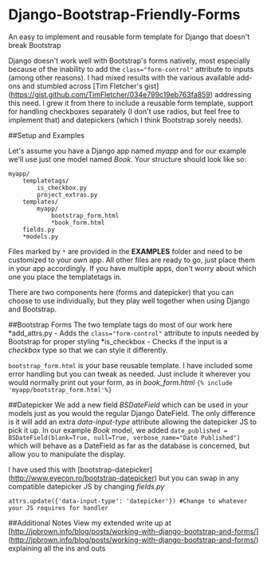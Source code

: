 # Django-Bootstrap-Friendly-Forms

An easy to implement and reusable form template for Django that doesn't break Bootstrap

Django doesn't work well with Bootstrap's forms natively, most especially because of the inability to add the `class="form-control"` attribute to inputs (among other reasons).
I had mixed results with the various available add-ons and stumbled across [Tim Fletcher's gist] (https://gist.github.com/TimFletcher/034e799c19eb763fa859) addressing this need. I grew it from there to include a reusable
form template, support for handling checkboxes separately (I don't use radios, but feel free to implement that) and datepickers (which I think Bootstrap sorely needs). 

##Setup and Examples

Let's assume you have a Django app named *myapp* and for our example we'll use just one model named *Book*. Your structure should look like so:
```
myapp/
	templatetags/
		is_checkbox.py
		project_extras.py
	templates/
		myapp/
			bootstrap_form.html
			*book_form.html
	fields.py
	*models.py
```
Files marked by `*` are provided in the **EXAMPLES** folder and need to be customized to your own app. All other files are ready to go, just place them in your app accordingly. If you have multiple apps, don't
worry about which one you place the templatetags in.

There are two components here (forms and datepicker) that you can choose to use individually, but they play well together when using Django and Bootstrap.

##Bootstrap Forms
The two template tags do most of our work here
*add_attrs.py - Adds the `class="form-control"` attribute to inputs needed by Bootstrap for proper styling
*is_checkbox - Checks if the input is a *checkbox* type so that we can style it differently.

`bootstrap_form.html` is your base reusable template. I have included some error handling but you can tweak as needed. Just include it wherever you would normally print out your form, as in *book_form.html* `{% include 'myapp/bootstrap_form.html'%}`

##Datepicker
We add a new field *BSDateField* which can be used in your models just as you would the regular Django DateField. The only difference is it will add an extra *data-input-type* attribute allowing the datepicker JS to pick it up.
In our example *Book* model, we added `date_published = BSDateField(blank=True, null=True, verbose_name="Date Published")` which will behave as a DateField as far as the database is concerned, but allow you to manipulate the display. 

I have used this with [bootstrap-datepicker] (http://www.eyecon.ro/bootstrap-datepicker) but you can swap in any compatible datepicker JS by changing *fields.py*
```
attrs.update({'data-input-type': 'datepicker'}) #Change to whatever your JS requires for handler
```

##Additional Notes
View my extended write up at [http://jpbrown.info/blog/posts/working-with-django-bootstrap-and-forms/] (http://jpbrown.info/blog/posts/working-with-django-bootstrap-and-forms/) explaining all the ins and outs

